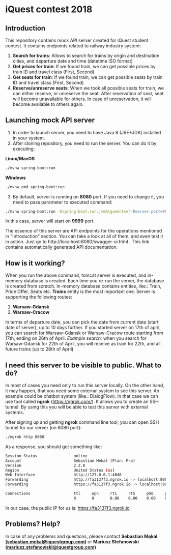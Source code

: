 # iQuest contest 2018

## Introduction
This repository contains mock API server created for iQuest student contest. 
It contains endpoints related to railway industry system:
1. **Search for trains**: Allows to search for trains by origin and destination cities, and departure date and time (datetime ISO format)
2. **Get prices for train**: If we found train, we can get possible prices by train ID and travel class (First, Second)
3. **Get seats for train**: If we found train, we can get possible seats by train ID and travel class (First, Second)
4. **Reserve/unreserve seats**: When we took all possible seats for train, we can either reserve, or unreserve the seat. After reservation of seat, seat will become unavailable for others. In case of unreservation, it will become available to others again.

## Launching mock API server
1. In order to launch server, you need to have Java 8 (JRE+JDK) installed in your system.
2. After cloning repository, you need to run the server. You can do it by executing:

**Linux/MacOS**
```bash
./mvnw spring-boot:run
```
**Windows**
```bash
./mvnw.cmd spring-boot:run
```

3. By default, server is running on **8080** port. If you need to change it, you need to pass parameter to executed command:
```bash
./mvnw spring-boot:run -Dspring-boot.run.jvmArguments='-Dserver.port=9999'
```
In this case, server will start on **9999** port.

The essence of this server are API endpoints for the operations mentioned in "Introduction" section. You can take a look at all of them, and even test it in action. Just go to http://localhost:8080/swagger-ui.html . This link contains automatically generated API documentation.

## How is it working?
When you run the above command, tomcat server is executed, and in-memory database is created. Each time you re-run the server, the database is created from scratch. In-memory database contains entities, like.: Train, Price Offer, Seats etc.
**Trains** entity is the most important one. Server is supporting the following routes:
1. **Warsaw-Gdansk**
2. **Warsaw-Cracow**

In terms of departure date, you can pick the date from current date (start date of server), up to 10 days further.
If you started server on 17th of april, you can search for Warsaw-Gdansk or Warsaw-Cracow route starting from 17th, ending on 26th of April.
*Example search:* when you search for Warsaw-Gdansk for 22th of April, you will receive as train for 22th, and all future trains (up to 26th of April)

## I need this server to be visible to public. What to do?
In most of cases you need only to run this server locally. On the other hand, it may happen, that you need some external system to see this server. An example could be chatbot system (like.: DialogFlow). In that case we can use tool called **ngrok** (https://ngrok.com/). It allows you to create an SSH tunnel. By using this you will be able to test this server with external systems.

After signing up and getting **ngrok** command line tool, you can open SSH tunnel for our server (on 8080 port):
```bash
./ngrok http 8080
```

As a response, you should get something like:
```bash
Session Status                online
Account                       Sebastian Mekal (Plan: Pro)
Version                       2.2.8
Region                        United States (us)
Web Interface                 http://127.0.0.1:4040
Forwarding                    http://fa3137f3.ngrok.io -> localhost:8080
Forwarding                    https://fa3137f3.ngrok.io -> localhost:8080

Connections                   ttl     opn     rt1     rt5     p50     p90
                              0       0       0.00    0.00    0.00    0.00
```
In our case, the public IP for us is: https://fa3137f3.ngrok.io

## Problems? Help?
In case of any problems and questions, please contact **Sebastian Mękal (sebastian.mekal@iquestgroup.com)** or **Mariusz Stefanowski (mariusz.stefanowski@iquestgroup.com)**
